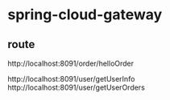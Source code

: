 # spring-cloud-gateway

## route

http://localhost:8091/order/helloOrder

http://localhost:8091/user/getUserInfo
http://localhost:8091/user/getUserOrders
